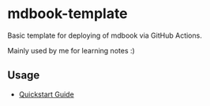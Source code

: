 # mdbook-template

Basic template for deploying of mdbook via GitHub Actions.

Mainly used by me for learning notes :)


## Usage

- [Quickstart Guide](./src/00_quickstart.md)